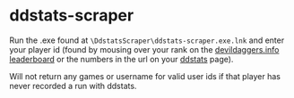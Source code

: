 # ddstats-scraper
Run the .exe found at `\DdstatsScraper\ddstats-scraper.exe.lnk` and enter your player id (found by mousing over your rank on the [devildaggers.info leaderboard](https://devildaggers.info/Leaderboard) or the numbers in the url on your [ddstats](https://ddstats.com/) page).

Will not return any games or username for valid user ids if that player has never recorded a run with ddstats.
